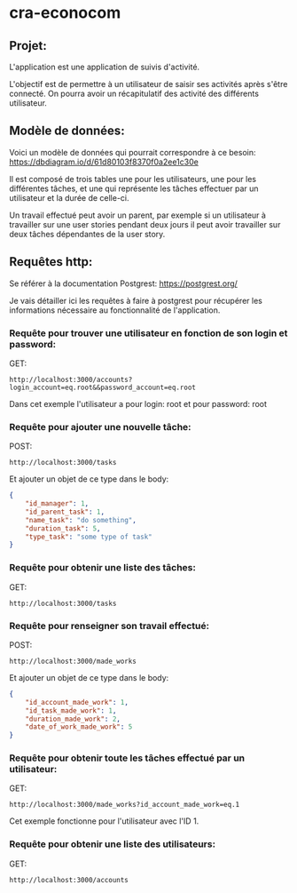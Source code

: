 # cra-econocom

## Projet:

L'application est une application de suivis d'activité.

L'objectif est de permettre à un utilisateur de saisir ses activités après s'être connecté.
On pourra avoir un récapitulatif des activité des différents utilisateur.

## Modèle de données:

Voici un modèle de données qui pourrait correspondre à ce besoin:
https://dbdiagram.io/d/61d80103f8370f0a2ee1c30e

Il est composé de trois tables une pour les utilisateurs, une pour les différentes tâches, 
et une qui représente les tâches effectuer par un utilisateur et la durée de celle-ci.

Un travail effectué peut avoir un parent, par exemple si un utilisateur à travailler sur une user stories pendant deux jours il peut avoir travailler sur deux tâches dépendantes de la user story.

## Requêtes http:

Se référer à la documentation Postgrest: https://postgrest.org/

Je vais détailler ici les requêtes à faire à postgrest pour récupérer les informations nécessaire au fonctionnalité de l'application.

### Requête pour trouver une utilisateur en fonction de son login et password:

GET:
```HTTP
http://localhost:3000/accounts?login_account=eq.root&&password_account=eq.root
```
Dans cet exemple l'utilisateur a pour login: root et pour password: root


### Requête pour ajouter une nouvelle tâche:

POST:
```HTTP
http://localhost:3000/tasks
```

Et ajouter un objet de ce type dans le body:
```json
{
    "id_manager": 1,
    "id_parent_task": 1,
    "name_task": "do something",
    "duration_task": 5,
    "type_task": "some type of task"
}
```

### Requête pour obtenir une liste des tâches:

GET:
```HTTP
http://localhost:3000/tasks
```

### Requête pour renseigner son travail effectué:

POST:
```HTTP
http://localhost:3000/made_works
```

Et ajouter un objet de ce type dans le body:
```JSON
{
    "id_account_made_work": 1,
    "id_task_made_work": 1,
    "duration_made_work": 2,
    "date_of_work_made_work": 5
}
```


### Requête pour obtenir toute les tâches effectué par un utilisateur:

GET:
```HTTP
http://localhost:3000/made_works?id_account_made_work=eq.1
```
Cet exemple fonctionne pour l'utilisateur avec l'ID 1.

### Requête pour obtenir une liste des utilisateurs:

GET:
```HTTP
http://localhost:3000/accounts
```